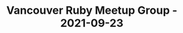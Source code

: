 ---
layout: post
title: Vancouver Ruby Meetup Group - 2021-09-23
datetime: '2021-09-23T16:00:00-04:00'
name: Vancouver Ruby Meetup Group
external_url: https://www.meetup.com/vancouver-ruby/events/280624212/
online_event: true
year_month: 2021-09
---